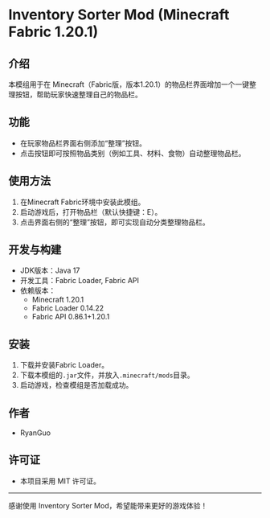 # Inventory Sorter Mod (Minecraft Fabric 1.20.1)

## 介绍
本模组用于在 Minecraft（Fabric版，版本1.20.1）的物品栏界面增加一个一键整理按钮，帮助玩家快速整理自己的物品栏。

## 功能
- 在玩家物品栏界面右侧添加“整理”按钮。
- 点击按钮即可按照物品类别（例如工具、材料、食物）自动整理物品栏。

## 使用方法
1. 在Minecraft Fabric环境中安装此模组。
2. 启动游戏后，打开物品栏（默认快捷键：E）。
3. 点击界面右侧的“整理”按钮，即可实现自动分类整理物品栏。

## 开发与构建
- JDK版本：Java 17
- 开发工具：Fabric Loader, Fabric API
- 依赖版本：
  - Minecraft 1.20.1
  - Fabric Loader 0.14.22
  - Fabric API 0.86.1+1.20.1

## 安装
1. 下载并安装Fabric Loader。
2. 下载本模组的`.jar`文件，并放入`.minecraft/mods`目录。
3. 启动游戏，检查模组是否加载成功。

## 作者
- RyanGuo

## 许可证
- 本项目采用 MIT 许可证。

---

感谢使用 Inventory Sorter Mod，希望能带来更好的游戏体验！
